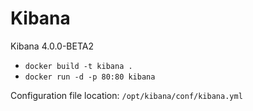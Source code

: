 # Kibana

Kibana 4.0.0-BETA2 

* `docker build -t kibana .`
* `docker run -d -p 80:80 kibana`

Configuration file location:
`/opt/kibana/conf/kibana.yml`

